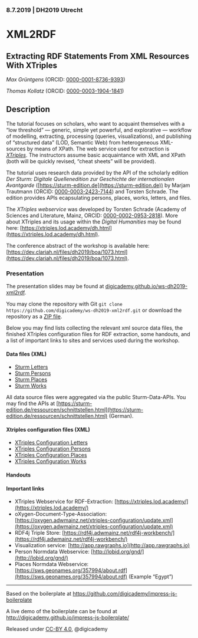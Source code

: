 ### 8.7.2019 | DH2019 Utrecht

# XML2RDF

## Extracting RDF Statements From XML Resources With XTriples

_Max Grüntgens_ (ORCID: [0000-0001-8736-9393](https://orcid.org/0000-0001-8736-9393))

_Thomas Kollatz_ (ORCID: [0000-0003-1904-1841](https://orcid.org/0000-0003-1904-1841))

## Description

The tutorial focuses on scholars, who want to acquaint themselves with a “low threshold” — generic, simple yet powerful, and explorative — workflow of modelling, extracting, processing (queries, visualizations), and publishing of “structured data” (LOD, Semantic Web) from heterogeneous XML-sources by means of XPath. The web service used for extraction is [_XTriples_](https://xtriples.lod.academy). The instructors assume basic acquaintance with XML and XPath (both will be quickly revised, “cheat sheets” will be provided).

The tutorial uses research data provided by the API of the scholarly edition _Der Sturm: Digitale Quellenedition zur Geschichte der internationalen Avantgarde_ ([https://sturm-edition.de](https://sturm-edition.de)) by Marjam Trautmann (ORCID: [0000-0003-2423-7144](https://orcid.org/0000-0003-2423-7144)) and Torsten Schrade. The edition provides APIs ecapsulating persons, places, works, letters, and files.

The _XTriples webservice_ was developed by Torsten Schrade (Academy of Sciences and Literature, Mainz, ORCID: [0000-0002-0953-2818](https://orcid.org/0000-0002-0953-2818)). More about XTriples and its usage within the _Digital Humanities_ may be found here: [https://xtriples.lod.academy/dh.html](https://xtriples.lod.academy/dh.html).

The conference abstract of the workshop is available here: [https://dev.clariah.nl/files/dh2019/boa/1073.html](https://dev.clariah.nl/files/dh2019/boa/1073.html).

### Presentation

The presentation slides may be found at [digicademy.github.io/ws-dh2019-xml2rdf](https://digicademy.github.io/ws-dh2019-xml2rdf).

You may clone the repository with Git `git clone https://github.com/digicademy/ws-dh2019-xml2rdf.git` or download the repository as a [ZIP file](https://github.com/digicademy/ws-dh2019-xml2rdf/archive/master.zip).

Below you may find lists collecting the relevant xml source data files, the finished XTriples configuration files for RDF extraction, some  handouts, and a list of important links to sites and services used during the workshop.

#### Data files (XML)

* [Sturm Letters](https://digicademy.github.io/ws-dh2019-xml2rdf/data/source/sturm_letters.xml)
* [Sturm Persons](https://digicademy.github.io/ws-dh2019-xml2rdf/data/source/sturm_persons.xml)
* [Sturm Places](https://digicademy.github.io/ws-dh2019-xml2rdf/data/source/sturm_places.xml)
* [Sturm Works](https://digicademy.github.io/ws-dh2019-xml2rdf/data/source/sturm_works.xml)

All data source files were aggregated via the public Sturm-Data-APIs. You may find the APIs at [https://sturm-edition.de/ressourcen/schnittstellen.html](https://sturm-edition.de/ressourcen/schnittstellen.html) (German).

#### Xtriples configuration files (XML)

* [XTriples Configuration Letters](https://digicademy.github.io/ws-dh2019-xml2rdf/data/config/sturm_config_letters.xtriples.xml)
* [XTriples Configuration Persons](https://digicademy.github.io/ws-dh2019-xml2rdf/data/config/sturm_config_persons.xtriples.xml)
* [XTriples Configuration Places](https://digicademy.github.io/ws-dh2019-xml2rdf/data/config/sturm_config_places.xtriples.xml)
* [XTriples Configuration Works](https://digicademy.github.io/ws-dh2019-xml2rdf/data/config/sturm_config_works.xtriples.xml)

#### Handouts


#### Important links

* XTriples Webservice for RDF-Extraction: [https://xtriples.lod.academy/](https://xtriples.lod.academy/)
* oXygen-Document-Type-Association: [https://oxygen.adwmainz.net/xtriples-configuration/update.xml](https://oxygen.adwmainz.net/xtriples-configuration/update.xml)
* RDF4j Triple Store: [https://rdf4j.adwmainz.net/rdf4j-workbench/](https://rdf4j.adwmainz.net/rdf4j-workbench/)
* Visualization service: [http://app.rawgraphs.io](http://app.rawgraphs.io)
* Person Normdata Webservice: [http://lobid.org/gnd/](http://lobid.org/gnd/)
* Places Normdata Webservice: [https://sws.geonames.org/357994/about.rdf](https://sws.geonames.org/357994/about.rdf) (Example “Egypt”) 

<hr/>

Based on the boilerplate at https://github.com/digicademy/impress-js-boilerplate

A live demo of the boilerplate can be found at http://digicademy.github.io/impress-js-boilerplate/

Released under [CC-BY 4.0](https://creativecommons.org/licenses/by/4.0/), @digicademy
